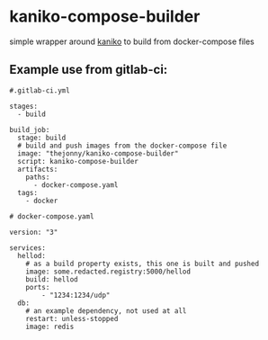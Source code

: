 # kaniko-compose-builder
simple wrapper around [kaniko](https://github.com/GoogleCloudPlatform/kaniko) to build from docker-compose files

## Example use from gitlab-ci:

```
#.gitlab-ci.yml

stages:
  - build

build_job:
  stage: build
  # build and push images from the docker-compose file
  image: "thejonny/kaniko-compose-builder"
  script: kaniko-compose-builder
  artifacts:
    paths:
      - docker-compose.yaml
  tags:
    - docker
```

```
# docker-compose.yaml

version: "3"

services:
  hellod:
    # as a build property exists, this one is built and pushed
    image: some.redacted.registry:5000/hellod
    build: hellod
    ports:
        - "1234:1234/udp"
  db:
    # an example dependency, not used at all
    restart: unless-stopped
    image: redis
```
